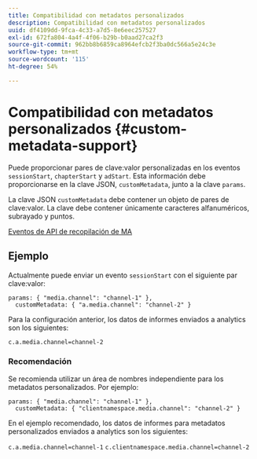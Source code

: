 ```yaml
---
title: Compatibilidad con metadatos personalizados
description: Compatibilidad con metadatos personalizados
uuid: df4109dd-9fca-4c33-a7d5-8e6eec257527
exl-id: 672fa804-4a4f-4f06-b29b-b0aad27ca2f3
source-git-commit: 962bb8b6859ca8964efcb2f3ba0dc566a5e24c3e
workflow-type: tm+mt
source-wordcount: '115'
ht-degree: 54%

---
```


# Compatibilidad con metadatos personalizados {#custom-metadata-support}

Puede proporcionar pares de clave:valor personalizadas en los eventos `sessionStart`, `chapterStart` y `adStart`. Esta información debe proporcionarse en la clave JSON, `customMetadata`, junto a la clave `params`.

La clave JSON `customMetadata` debe contener un objeto de pares de clave:valor. La clave debe contener únicamente caracteres alfanuméricos, subrayado y puntos.

[Eventos de API de recopilación de MA](/help/media-collection-api/mc-api-ref/mc-api-events-req.md)

## Ejemplo

Actualmente puede enviar un evento `sessionStart` con el siguiente par clave:valor:

```
params: { "media.channel": "channel-1" },
  customMetadata: { "a.media.channel": "channel-2" }
```

Para la configuración anterior, los datos de informes enviados a analytics son los siguientes:

`c.a.media.channel=channel-2`

### Recomendación

Se recomienda utilizar un área de nombres independiente para los metadatos personalizados. Por ejemplo:

```
params: { "media.channel": "channel-1" },
  customMetadata: { "clientnamespace.media.channel": "channel-2" }
```

En el ejemplo recomendado, los datos de informes para metadatos personalizados enviados a analytics son los siguientes:

`c.a.media.channel=channel-1`
`c.clientnamespace.media.channel=channel-2`
